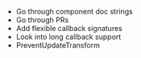 * Go through component doc strings
* Go through PRs
* Add flexible callback signatures
* Look into long callback support
* PreventUpdateTransform